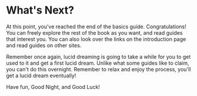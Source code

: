# What's Next?
At this point, you've reached the end of the basics guide.
Congratulations!
You can freely explore the rest of the book as you want, and read guides that
interest you.
You can also look over the links on the introduction page and read guides on
other sites.

Remember once again, lucid dreaming is going to take a while for you to get used
to it and get a first lucid dream.
Unlike what some guides like to claim, you can't do this overnight.
Remember to relax and enjoy the process, you'll get a lucid dream eventually!

Have fun, Good Night, and Good Luck!
